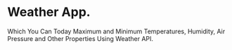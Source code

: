 # Weather App.
Which You Can Today Maximum and Minimum Temperatures, Humidity, Air Pressure and Other Properties Using Weather API.


